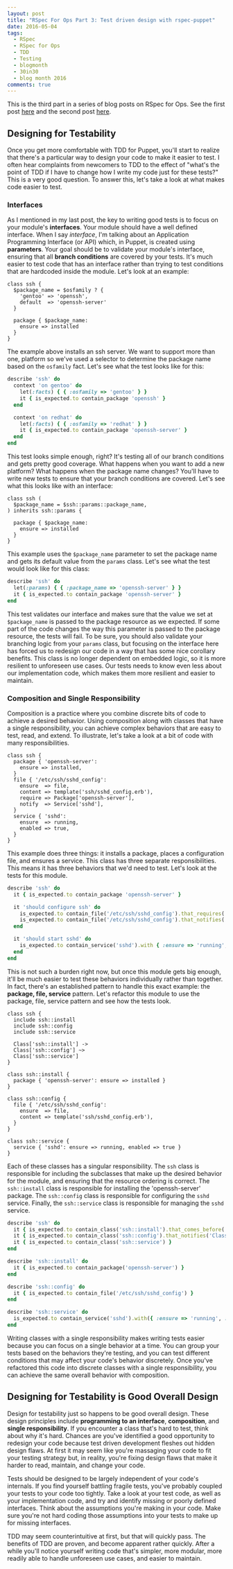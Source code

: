 ```yaml
---
layout: post
title: "RSpec For Ops Part 3: Test driven design with rspec-puppet"
date: 2016-05-04
tags:
  - RSpec
  - RSpec for Ops
  - TDD
  - Testing
  - blogmonth
  - 30in30
  - blog month 2016
comments: true
---
```


This is the third part in a series of blog posts on RSpec for Ops. See the first
post
[here](http://blog.danzil.io/2016/02/05/rspec-for-ops-part-1-essentials.html)
and the second post
[here](http://blog.danzil.io/2016/05/03/rspec-for-ops-rspec-puppet.html).

## Designing for Testability
Once you get more comfortable with TDD for Puppet, you'll start to realize that
there's a particular way to design your code to make it easier to test. I often
hear complaints from newcomers to TDD to the effect of "what's the point of TDD
if I have to change how I write my code just for these tests?" This is a very
good question. To answer this, let's take a look at what makes code easier to
test.

### Interfaces
As I mentioned in my last post, the key to writing good tests is to focus on
your module's **interfaces**. Your module should have a well defined interface.
When I say _interface_, I'm talking about an Application Programming Interface
(or API) which, in Puppet, is created using **parameters**. Your goal should be
to validate your module's interface, ensuring that all **branch conditions** are
covered by your tests. It's much easier to test code that has an interface
rather than trying to test conditions that are hardcoded inside the module.
Let's look at an example:

```puppet
class ssh {
  $package_name = $osfamily ? {
    'gentoo' => 'openssh',
    default  => 'openssh-server'
  }

  package { $package_name:
    ensure => installed
  }
}
```

The example above installs an ssh server. We want to support more than one,
platform so we've used a selector to determine the package name based on the
`osfamily` fact. Let's see what the test looks like for this:

```ruby
describe 'ssh' do
  context 'on gentoo' do
    let(:facts) { { :osfamily => 'gentoo' } }
    it { is_expected.to contain_package 'openssh' }
  end

  context 'on redhat' do
    let(:facts) { { :osfamily => 'redhat' } }
    it { is_expected.to contain_package 'openssh-server' }
  end
end
```

This test looks simple enough, right? It's testing all of our branch conditions
and gets pretty good coverage. What happens when you want to add a new platform?
What happens when the package name changes? You'll have to write new tests to
ensure that your branch conditions are covered. Let's see what this looks like
with an interface:

```puppet
class ssh (
  $package_name = $ssh::params::package_name,
) inherits ssh::params {

  package { $package_name:
    ensure => installed
  }
}
```

This example uses the `$package_name` parameter to set the package name and gets
its default value from the `params` class. Let's see what the test would look
like for this class:

```ruby
describe 'ssh' do
  let(:params) { { :package_name => 'openssh-server' } }
  it { is_expected.to contain_package 'openssh-server' }
end
```

This test validates our interface and makes sure that the value we set at
`$package_name` is passed to the package resource as we expected. If some part
of the code changes the way this parameter is passed to the package resource,
the tests will fail. To be sure, you should also validate your branching logic
from your `params` class, but focusing on the interface here has forced us to
redesign our code in a way that has some nice corollary benefits. This class is
no longer dependent on embedded logic, so it is more resilient to unforeseen use
cases. Our tests needs to know even less about our implementation code, which
makes them more resilient and easier to maintain.

### Composition and Single Responsibility
Composition is a practice where you combine discrete bits of code to achieve a
desired behavior. Using composition along with classes that have a single
responsibility, you can achieve complex behaviors that are easy to test, read,
and extend. To illustrate, let's take a look at a bit of code with many
responsibilities.

```puppet
class ssh {
  package { 'openssh-server':
    ensure => installed,
  }
  file { '/etc/ssh/sshd_config':
    ensure  => file,
    content => template('ssh/sshd_config.erb'),
    require => Package['openssh-server'],
    notify  => Service['sshd'],
  }
  service { 'sshd':
    ensure  => running,
    enabled => true,
  }
}
```

This example does three things: it installs a package, places a configuration
file, and ensures a service. This class has three separate responsibilities.
This means it has three behaviors that we'd need to test. Let's look at the
tests for this module.

```ruby
describe 'ssh' do
  it { is_expected.to contain_package 'openssh-server' }

  it 'should configure ssh' do
    is_expected.to contain_file('/etc/ssh/sshd_config').that_requires('Package[openssh-server]')
    is_expected.to contain_file('/etc/ssh/sshd_config').that_notifies('Service[sshd]')
  end

  it 'should start sshd' do
    is_expected.to contain_service('sshd').with { :ensure => 'running', :enabled => true }
  end
end
```

This is not such a burden right now, but once this module gets big enough, it'll
be much easier to test these behaviors individually rather than together. In
fact, there's an established pattern to handle this exact example: the
**package, file, service** pattern. Let's refactor this module to use the
package, file, service pattern and see how the tests look.

```puppet
class ssh {
  include ssh::install
  include ssh::config
  include ssh::service

  Class['ssh::install'] ->
  Class['ssh::config'] ~>
  Class['ssh::service']
}

class ssh::install {
  package { 'openssh-server': ensure => installed }
}

class ssh::config {
  file { '/etc/ssh/sshd_config':
    ensure  => file,
    content => template('ssh/sshd_config.erb'),
  }
}

class ssh::service {
  service { 'sshd': ensure => running, enabled => true }
}
```

Each of these classes has a singular responsibility. The `ssh` class is
responsible for including the subclasses that make up the desired behavior for
the module, and ensuring that the resource ordering is correct. The
`ssh::install` class is responsible for installing the 'openssh-server' package.
The `ssh::config` class is responsible for configuring the `sshd` service.
Finally, the `ssh::service` class is responsible for managing the `sshd`
service.

```ruby
describe 'ssh' do
  it { is_expected.to contain_class('ssh::install').that_comes_before('Class[ssh::config]') }
  it { is_expected.to contain_class('ssh::config').that_notifies('Class[ssh::service]') }
  it { is_expected.to contain_class('ssh::service') }
end

describe 'ssh::install' do
  it { is_expected.to contain_package('openssh-server') }
end

describe 'ssh::config' do
  it { is_expected.to contain_file('/etc/ssh/sshd_config') }
end

describe 'ssh::service' do
  is_expected.to contain_service('sshd').with({ :ensure => 'running', :enabled => true })
end
```

Writing classes with a single responsibility makes writing tests easier because
you can focus on a single behavior at a time. You can group your tests based on
the behaviors they're testing, and you can test different conditions that may
affect your code's behavior discretely. Once you've refactored this code into
discrete classes with a single responsibility, you can achieve the same overall
behavior with composition.

## Designing for Testability is Good Overall Design
Design for testability just so happens to be good overall design. These design
principles include **programming to an interface**, **composition**, and
**single responsibility**. If you encounter a class that's hard to test, think
about why it's hard. Chances are you've identified a good opportunity to
redesign your code because test driven development fleshes out hidden design
flaws. At first it may seem like you're massaging your code to fit your testing
strategy but, in reality, you're fixing design flaws that make it harder to
read, maintain, and change your code.

Tests should be designed to be largely independent of your code's internals. If
you find yourself battling fragile tests, you've probably coupled your tests to
your code too tightly. Take a look at your test code, as well as your
implementation code, and try and identify missing or poorly defined interfaces.
Think about the assumptions you're making in your code. Make sure you're not
hard coding those assumptions into your tests to make up for missing interfaces.

TDD may seem counterintuitive at first, but that will quickly pass. The benefits
of TDD are proven, and become apparent rather quickly. After a while you'll
notice yourself writing code that's simpler, more modular, more readily able to
handle unforeseen use cases, and easier to maintain.
